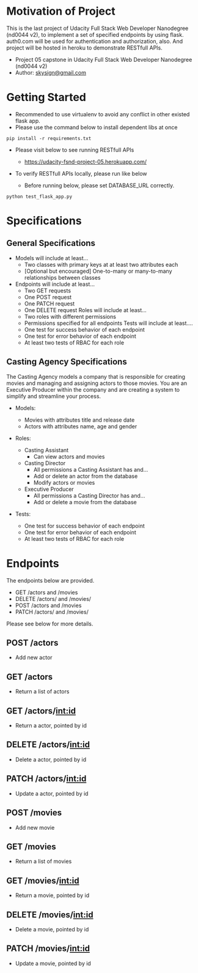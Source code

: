 # Motivation of Project
This is the last project of Udacity Full Stack Web Developer Nanodegree (nd0044 v2),
to implement a set of specified endpoints by using flask.
auth0.com will be used for authentication and authorization, also.
And project will be hosted in heroku to demonstrate RESTfull APIs.

* Project 05 capstone in Udacity Full Stack Web Developer Nanodegree (nd0044 v2)
* Author: skysign@gmail.com

# Getting Started
* Recommended to use virtualenv to avoid any conflict in other existed flask app.
* Please use the command below to install dependent libs at once
```
pip install -r requirements.txt
```
* Please visit below to see running RESTfull APIs
  * https://udacity-fsnd-project-05.herokuapp.com/

* To verify RESTfull APIs locally, please run like below
  * Before running below, please set DATABASE_URL correctly.
```
python test_flask_app.py
```

# Specifications
## General Specifications
* Models will include at least…
  * Two classes with primary keys at at least two attributes each
  * [Optional but encouraged] One-to-many or many-to-many relationships between classes
* Endpoints will include at least…
  * Two GET requests
  * One POST request
  * One PATCH request
  * One DELETE request
    Roles will include at least…
  * Two roles with different permissions
  * Permissions specified for all endpoints
    Tests will include at least….
  * One test for success behavior of each endpoint
  * One test for error behavior of each endpoint
  * At least two tests of RBAC for each role

## Casting Agency Specifications
The Casting Agency models a company that is responsible for creating movies and managing and assigning actors to those movies. You are an Executive Producer within the company and are creating a system to simplify and streamline your process.

* Models:
  * Movies with attributes title and release date
  * Actors with attributes name, age and gender

* Roles:
  * Casting Assistant
    * Can view actors and movies
  * Casting Director
    * All permissions a Casting Assistant has and…
    * Add or delete an actor from the database
    * Modify actors or movies
  * Executive Producer
    * All permissions a Casting Director has and…
    * Add or delete a movie from the database
* Tests:
  * One test for success behavior of each endpoint
  * One test for error behavior of each endpoint
  * At least two tests of RBAC for each role

# Endpoints
The endpoints below are provided.
  * GET /actors and /movies
  * DELETE /actors/ and /movies/
  * POST /actors and /movies
  * PATCH /actors/ and /movies/

 Please see below for more details.

## POST /actors
* Add new actor

## GET /actors
* Return a list of actors

## GET /actors/<int:id>
* Return a actor, pointed by id

## DELETE /actors/<int:id>
* Delete a actor, pointed by id

## PATCH /actors/<int:id>
* Update a actor, pointed by id

## POST /movies
* Add new movie

## GET /movies
* Return a list of movies

## GET /movies/<int:id>
* Return a movie, pointed by id

## DELETE /movies/<int:id>
* Delete a movie, pointed by id

## PATCH /movies/<int:id>
* Update a movie, pointed by id
